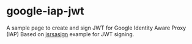 # google-iap-jwt
A sample page to create and sign JWT for Google Identity Aware Proxy (IAP)
Based on <a href="https://github.com/kjur">jsrsasign</a> example for JWT signing.

